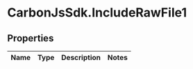 # CarbonJsSdk.IncludeRawFile1

## Properties

Name | Type | Description | Notes
------------ | ------------- | ------------- | -------------


